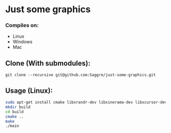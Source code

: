 # Just some graphics

### Compiles on:
 * Linux
 * Windows
 * Mac

## Clone (With submodules):
```
git clone --recursive git@github.com:Saggre/just-some-graphics.git
```

## Usage (Linux):
```bash
sudo apt-get install cmake libxrandr-dev libxinerama-dev libxcursor-dev libxi-dev -y
mkdir build
cd build
cmake ..
make
./main
```
